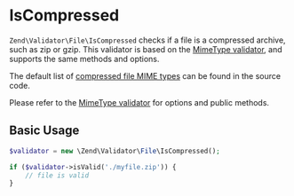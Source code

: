 # IsCompressed

`Zend\Validator\File\IsCompressed` checks if a file is a compressed archive,
such as zip or gzip. This validator is based on the
[MimeType validator](mime-type.md), and supports the same methods and options.

The default list of [compressed file MIME types](https://github.com/zendframework/zend-validator/blob/master/src/File/IsCompressed.php#L45)
can be found in the source code.

Please refer to the [MimeType validator](mime-type.md) for options and public
methods.

## Basic Usage

```php
$validator = new \Zend\Validator\File\IsCompressed();

if ($validator->isValid('./myfile.zip')) {
    // file is valid
}
```
